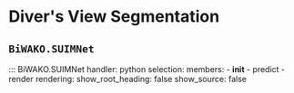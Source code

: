# Diver's View Segmentation

## `BiWAKO.SUIMNet`

::: BiWAKO.SUIMNet
    handler: python
    selection:
        members:
            - __init__
            - predict
            - render
    rendering:
        show_root_heading: false
        show_source: false
